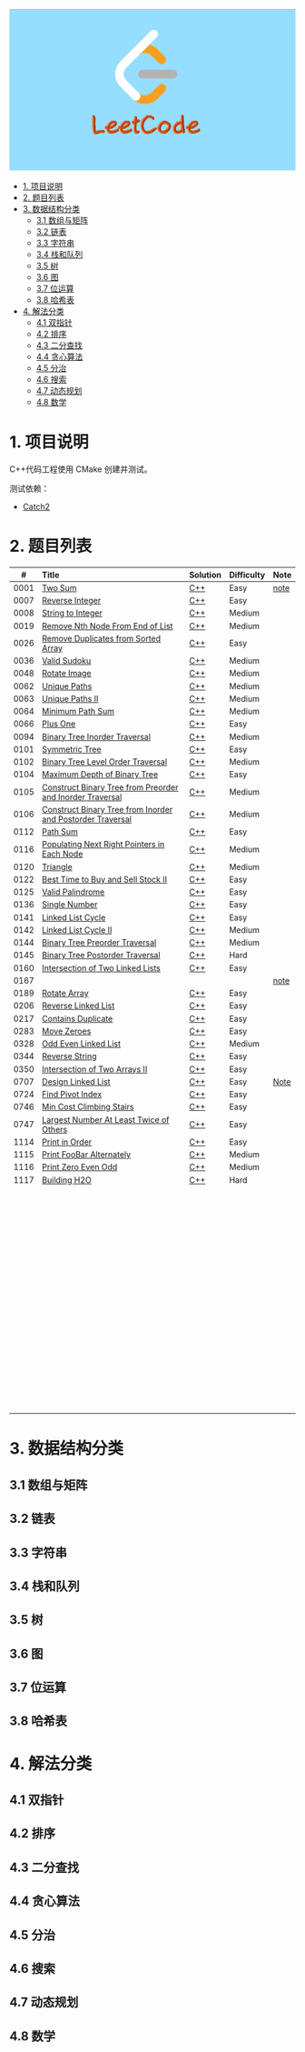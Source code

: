 ![LeetCode](https://github.com/CPythoner/LeetCode/blob/master/cover.png?raw=true)

- [1. 项目说明](#1-项目说明)
- [2. 题目列表](#2-题目列表)
- [3. 数据结构分类](#3-数据结构分类)
  - [3.1 数组与矩阵](#31-数组与矩阵)
  - [3.2 链表](#32-链表)
  - [3.3 字符串](#33-字符串)
  - [3.4 栈和队列](#34-栈和队列)
  - [3.5 树](#35-树)
  - [3.6 图](#36-图)
  - [3.7 位运算](#37-位运算)
  - [3.8 哈希表](#38-哈希表)
- [4. 解法分类](#4-解法分类)
  - [4.1 双指针](#41-双指针)
  - [4.2 排序](#42-排序)
  - [4.3 二分查找](#43-二分查找)
  - [4.4 贪心算法](#44-贪心算法)
  - [4.5 分治](#45-分治)
  - [4.6 搜索](#46-搜索)
  - [4.7 动态规划](#47-动态规划)
  - [4.8 数学](#48-数学)


# 1. 项目说明

C++代码工程使用 CMake 创建并测试。



测试依赖：

- [Catch2](https://github.com/catchorg/Catch2)



# 2. 题目列表

|  #   | Title                                                        | Solution                                                     | Difficulty | Note                                                         |
| :--: | :----------------------------------------------------------- | :----------------------------------------------------------- | :--------- | ------------------------------------------------------------ |
| 0001 | [Two Sum](https://leetcode.com/problems/two-sum/)            | [C++](https://github.com/CPythoner/LeetCode/blob/master/0001.TwoSum/0001.TwoSum.h) | Easy       | [note](./0001.TwoSum/README.md)                              |
| 0007 | [Reverse Integer](https://leetcode.com/problems/reverse-integer/) | [C++](https://github.com/CPythoner/LeetCode/blob/master/0007.ReverseInteger/0007.ReverseInteger.h) | Easy       |                                                              |
| 0008 | [String to Integer](<https://leetcode.com/problems/string-to-integer-atoi/>) | [C++](https://github.com/CPythoner/LeetCode/blob/master/0007.ReverseInteger/0007.ReverseInteger.h) | Medium     |                                                              |
| 0019 | [Remove Nth Node From End of List](https://leetcode.com/problems/remove-nth-node-from-end-of-list/) | [C++](https://github.com/CPythoner/LeetCode/blob/master/0019.RemoveNthNodeFromEndofList/0019.RemoveNthNodeFromEndofList.h) | Medium     |                                                              |
| 0026 | [Remove Duplicates from Sorted Array](https://leetcode.com/problems/remove-duplicates-from-sorted-array/) | [C++](https://github.com/CPythoner/LeetCode/blob/master/0026.RemoveDuplicatesfromSortedArray/0026.RemoveDuplicatesfromSortedArray.h) | Easy       |                                                              |
| 0036 | [Valid Sudoku](https://leetcode.com/problems/valid-sudoku/)  | [C++](https://github.com/CPythoner/LeetCode/blob/master/0036.ValidSudoku/0036.ValidSudoku.h) | Medium     |                                                              |
| 0048 | [Rotate Image](https://leetcode.com/problems/rotate-image/)  | [C++](https://github.com/CPythoner/LeetCode/tree/master/0048.RotateImage) | Medium     |                                                              |
| 0062 | [Unique Paths](https://leetcode.com/problems/unique-paths/)  | [C++](https://github.com/CPythoner/LeetCode/tree/master/0062.UniquePaths/0062.UniquePaths.h) | Medium     |                                                              |
| 0063 | [Unique Paths II](https://leetcode.com/problems/unique-paths-ii/) | [C++](https://github.com/CPythoner/LeetCode/tree/master/0063.UniquePathsII/0063.UniquePathsII.h) | Medium     |                                                              |
| 0064 | [Minimum Path Sum](https://leetcode.com/problems/minimum-path-sum/) | [C++](https://github.com/CPythoner/LeetCode/tree/master/0064.MinimumPathSum/0064.MinimumPathSum.h) | Medium     |                                                              |
| 0066 | [Plus One](https://leetcode.com/problems/plus-one/)          | [C++](https://github.com/CPythoner/LeetCode/blob/master/0066.PlusOne/0066.PlusOne.h) | Easy       |                                                              |
| 0094 | [Binary Tree Inorder Traversal](https://leetcode.com/problems/binary-tree-inorder-traversal/) | [C++](https://github.com/CPythoner/LeetCode/blob/master/0094.BinaryTreeInorderTraversal/0094.BinaryTreeInorderTraversal.h) | Medium     |                                                              |
| 0101 | [Symmetric Tree](https://leetcode.com/problems/symmetric-tree/) | [C++](https://github.com/CPythoner/LeetCode/blob/master/0101.SymmetricTree/0101.SymmetricTree.h) | Easy       |                                                              |
| 0102 | [Binary Tree Level Order Traversal](https://leetcode.com/problems/binary-tree-level-order-traversal/) | [C++](https://github.com/CPythoner/LeetCode/blob/master/0102.BinaryTreeLevelOrderTraversal/0102.BinaryTreeLevelOrderTraversal.h) | Medium     |                                                              |
| 0104 | [Maximum Depth of Binary Tree](https://leetcode.com/problems/maximum-depth-of-binary-tree/) | [C++](https://github.com/CPythoner/LeetCode/blob/master/0104.MaximumDepthofBinaryTree/0104.MaximumDepthofBinaryTree.h) | Easy       |                                                              |
| 0105 | [Construct Binary Tree from Preorder and Inorder Traversal](https://leetcode.com/problems/construct-binary-tree-from-preorder-and-inorder-traversal/) | [C++](https://github.com/CPythoner/LeetCode/blob/master/0105.ConstructBinaryTreefromPreorderandInorderTraversal/0105.ConstructBinaryTreefromPreorderandInorderTraversal.h) | Medium     |                                                              |
| 0106 | [Construct Binary Tree from Inorder and Postorder Traversal](https://leetcode.com/problems/construct-binary-tree-from-inorder-and-postorder-traversal/) | [C++](https://github.com/CPythoner/LeetCode/blob/master/0106.ConstructBinaryTreefromInorderandPostorderTraversal/0106.ConstructBinaryTreefromInorderandPostorderTraversal.h) | Medium     |                                                              |
| 0112 | [Path Sum](https://leetcode.com/problems/path-sum/)          | [C++](https://github.com/CPythoner/LeetCode/blob/master/0112.PathSum/0112.PathSum.h) | Easy       |                                                              |
| 0116 | [Populating Next Right Pointers in Each Node](https://leetcode.com/problems/populating-next-right-pointers-in-each-node/) | [C++](https://github.com/CPythoner/LeetCode/blob/master/0116.PopulatingNextRightPointersinEachNode/0116.PopulatingNextRightPointersinEachNode.h) | Medium     |                                                              |
| 0120 | [Triangle](https://leetcode.com/problems/triangle/)          | [C++](https://github.com/CPythoner/LeetCode/blob/master/0120.Triangle/0120.Triangle.h) | Medium     |                                                              |
| 0122 | [Best Time to Buy and Sell Stock II](https://leetcode.com/problems/best-time-to-buy-and-sell-stock-ii/) | [C++](https://github.com/CPythoner/LeetCode/blob/master/0122.BestTimeToBuyandSellStockII/0122.BestTimetoBuyandSellStockII.h) | Easy       |                                                              |
| 0125 | [Valid Palindrome](https://leetcode.com/problems/valid-palindrome/) | [C++](https://github.com/CPythoner/LeetCode/blob/master/0125.ValidPalindrome/0125.ValidPalindrome.h) | Easy       |                                                              |
| 0136 | [Single Number](https://leetcode.com/problems/single-number/) | [C++](https://github.com/CPythoner/LeetCode/blob/master/0136.SingleNumber/0136.SingleNumber.h) | Easy       |                                                              |
| 0141 | [Linked List Cycle](https://leetcode.com/problems/linked-list-cycle/) | [C++](https://github.com/CPythoner/LeetCode/blob/master/0141.LinkedListCycle/0141.LinkedListCycle.h) | Easy       |                                                              |
| 0142 | [Linked List Cycle II](https://leetcode.com/problems/linked-list-cycle-ii/) | [C++](https://github.com/CPythoner/LeetCode/blob/master/0142.LinkedListCycleII/0142.LinkedListCycleII.h) | Medium     |                                                              |
| 0144 | [Binary Tree Preorder Traversal](https://leetcode.com/problems/binary-tree-preorder-traversal/) | [C++](https://github.com/CPythoner/LeetCode/blob/master/0144.BinaryTreePreorderTraversal/0144.BinaryTreePreorderTraversal.h) | Medium     |                                                              |
| 0145 | [Binary Tree Postorder Traversal](https://leetcode.com/problems/binary-tree-postorder-traversal/) | [C++](https://github.com/CPythoner/LeetCode/blob/master/0145.BinaryTreePostorderTraversal/0145.BinaryTreePostorderTraversal.h) | Hard       |                                                              |
| 0160 | [Intersection of Two Linked Lists](https://leetcode.com/problems/intersection-of-two-linked-lists/) | [C++](https://github.com/CPythoner/LeetCode/blob/master/0160.IntersectionofTwoLinkedLists/0160.IntersectionofTwoLinkedLists.h) | Easy       |                                                              |
| 0167 | []()                                                         |                                                              |            | [note](./0167.TwoSumII/README.md)                            |
| 0189 | [Rotate Array](https://leetcode.com/problems/rotate-array/)  | [C++](https://github.com/CPythoner/LeetCode/blob/master/0189.RotateArray/0189.RotateArray.h) | Easy       |                                                              |
| 0206 | [Reverse Linked List](https://leetcode.com/problems/reverse-linked-list/) | [C++](https://github.com/CPythoner/LeetCode/blob/master/0206.ReverseLinkedList/0206.ReverseLinkedList.h) | Easy       |                                                              |
| 0217 | [Contains Duplicate](https://leetcode.com/problems/contains-duplicate/) | [C++](https://github.com/CPythoner/LeetCode/blob/master/0217.ContainsDuplicate/0217.ContainsDuplicate.h) | Easy       |                                                              |
| 0283 | [Move Zeroes](https://leetcode.com/problems/move-zeroes/)    | [C++](https://github.com/CPythoner/LeetCode/blob/master/0283.MoveZeroes/0283.MoveZeroes.h) | Easy       |                                                              |
| 0328 | [Odd Even Linked List](<https://leetcode.com/problems/odd-even-linked-list/>) | [C++](https://github.com/CPythoner/LeetCode/blob/master/0328.OddEvenLinkedList/0328.OddEvenLinkedList.h) | Medium     |                                                              |
| 0344 | [Reverse String](https://leetcode.com/problems/reverse-string/) | [C++](https://github.com/CPythoner/LeetCode/blob/master/0344.ReverseString/0344.ReverseString.h) | Easy       |                                                              |
| 0350 | [Intersection of Two Arrays II](https://leetcode.com/problems/intersection-of-two-arrays-ii/) | [C++](https://github.com/CPythoner/LeetCode/blob/master/0350.IntersectionofTwoArraysII/0350.IntersectionofTwoArraysII.h) | Easy       |                                                              |
| 0707 | [Design Linked List](https://leetcode.com/problems/design-linked-list/) | [C++](https://github.com/CPythoner/LeetCode/blob/master/0707.DesignLinkedList/0707.DesignLinkedList.h) | Easy       | [Note](https://github.com/CPythoner/LeetCode/tree/master/0707.DesignLinkedList/note) |
| 0724 | [Find Pivot Index](https://leetcode.com/problems/find-pivot-index/) | [C++](https://github.com/CPythoner/LeetCode/blob/master/0724.FindPivotIndex/0724.FindPivotIndex.h) | Easy       |                                                              |
| 0746 | [Min Cost Climbing Stairs](https://leetcode.com/problems/min-cost-climbing-stairs) | [C++](https://github.com/CPythoner/LeetCode/blob/master/0746/0746.MinCostClimbingStairs/0746.MinCostClimbingStairs.h) | Easy       |                                                              |
| 0747 | [Largest Number At Least Twice of Others](https://leetcode.com/problems/largest-number-at-least-twice-of-others/) | [C++](https://github.com/CPythoner/LeetCode/blob/master/0747.LargestNumberAtLeastTwiceofOthers/0747.LargestNumberAtLeastTwiceofOthers.h) | Easy       |                                                              |
| 1114 | [Print in Order](https://leetcode.com/problems/print-in-order/) | [C++](https://github.com/CPythoner/LeetCode/blob/master/1114.PrintinOrder/1114.PrintinOrder.h) | Easy       |                                                              |
| 1115 | [Print FooBar Alternately](https://leetcode-cn.com/problems/print-foobar-alternately) | [C++](https://github.com/CPythoner/LeetCode/blob/master/1115.PrintFooBarAlternately/1115.PrintFooBarAlternately.h) | Medium     |                                                              |
| 1116 | [Print Zero Even Odd](https://leetcode.com/problems/print-zero-even-odd/) | [C++](https://github.com/CPythoner/LeetCode/blob/master/1116.PrintZeroEvenOdd/1116.PrintZeroEvenOdd.h) | Medium     |                                                              |
| 1117 | [Building H2O](https://leetcode.com/problems/building-h2o/)  | [C++](https://github.com/CPythoner/LeetCode/blob/master/1117.BuildingH2O/1117.BuildingH2O.h?1564579372144) | Hard       |                                                              |
|      |                                                              |                                                              |            |                                                              |
|      |                                                              |                                                              |            |                                                              |
|      |                                                              |                                                              |            |                                                              |
|      |                                                              |                                                              |            |                                                              |
|      |                                                              |                                                              |            |                                                              |
|      |                                                              |                                                              |            |                                                              |
|      |                                                              |                                                              |            |                                                              |
|      |                                                              |                                                              |            |                                                              |
|      |                                                              |                                                              |            |                                                              |
|      |                                                              |                                                              |            |                                                              |
|      |                                                              |                                                              |            |                                                              |
|      |                                                              |                                                              |            |                                                              |
|      |                                                              |                                                              |            |                                                              |
|      |                                                              |                                                              |            |                                                              |
|      |                                                              |                                                              |            |                                                              |
|      |                                                              |                                                              |            |                                                              |
|      |                                                              |                                                              |            |                                                              |
|      |                                                              |                                                              |            |                                                              |
|      |                                                              |                                                              |            |                                                              |
|      |                                                              |                                                              |            |                                                              |
|      |                                                              |                                                              |            |                                                              |
|      |                                                              |                                                              |            |                                                              |
|      |                                                              |                                                              |            |                                                              |
|      |                                                              |                                                              |            |                                                              |
|      |                                                              |                                                              |            |                                                              |
|      |                                                              |                                                              |            |                                                              |
|      |                                                              |                                                              |            |                                                              |
|      |                                                              |                                                              |            |                                                              |
|      |                                                              |                                                              |            |                                                              |
|      |                                                              |                                                              |            |                                                              |
|      |                                                              |                                                              |            |                                                              |
|      |                                                              |                                                              |            |                                                              |
|      |                                                              |                                                              |            |                                                              |
|      |                                                              |                                                              |            |                                                              |
|      |                                                              |                                                              |            |                                                              |
|      |                                                              |                                                              |            |                                                              |
|      |                                                              |                                                              |            |                                                              |
|      |                                                              |                                                              |            |                                                              |
|      |                                                              |                                                              |            |                                                              |
|      |                                                              |                                                              |            |                                                              |
|      |                                                              |                                                              |            |                                                              |
|      |                                                              |                                                              |            |                                                              |
|      |                                                              |                                                              |            |                                                              |
|      |                                                              |                                                              |            |                                                              |
|      |                                                              |                                                              |            |                                                              |
|      |                                                              |                                                              |            |                                                              |
|      |                                                              |                                                              |            |                                                              |
|      |                                                              |                                                              |            |                                                              |
|      |                                                              |                                                              |            |                                                              |
|      |                                                              |                                                              |            |                                                              |
|      |                                                              |                                                              |            |                                                              |
|      |                                                              |                                                              |            |                                                              |
|      |                                                              |                                                              |            |                                                              |
|      |                                                              |                                                              |            |                                                              |
|      |                                                              |                                                              |            |                                                              |
|      |                                                              |                                                              |            |                                                              |
|      |                                                              |                                                              |            |                                                              |
|      |                                                              |                                                              |            |                                                              |
|      |                                                              |                                                              |            |                                                              |
|      |                                                              |                                                              |            |                                                              |
|      |                                                              |                                                              |            |                                                              |
|      |                                                              |                                                              |            |                                                              |
|      |                                                              |                                                              |            |                                                              |
|      |                                                              |                                                              |            |                                                              |
|      |                                                              |                                                              |            |                                                              |
|      |                                                              |                                                              |            |                                                              |
|      |                                                              |                                                              |            |                                                              |
|      |                                                              |                                                              |            |                                                              |
|      |                                                              |                                                              |            |                                                              |
|      |                                                              |                                                              |            |                                                              |
|      |                                                              |                                                              |            |                                                              |
|      |                                                              |                                                              |            |                                                              |
|      |                                                              |                                                              |            |                                                              |
|      |                                                              |                                                              |            |                                                              |
|      |                                                              |                                                              |            |                                                              |
|      |                                                              |                                                              |            |                                                              |





# 3. 数据结构分类

## 3.1 数组与矩阵



## 3.2 链表



## 3.3 字符串



## 3.4 栈和队列



## 3.5 树



## 3.6 图



## 3.7 位运算



## 3.8 哈希表





# 4. 解法分类

## 4.1 双指针



## 4.2 排序



## 4.3 二分查找



## 4.4 贪心算法



## 4.5 分治



## 4.6 搜索



## 4.7 动态规划



## 4.8 数学
